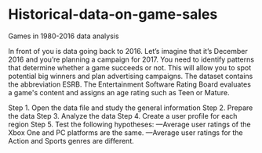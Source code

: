 # Historical-data-on-game-sales
Games in 1980-2016 data analysis

In front of you is data going back to 2016. Let’s imagine that it’s December 2016 and you’re planning a campaign for 2017.
You need to identify patterns that determine whether a game succeeds or not. This will allow you to spot potential big winners and plan advertising campaigns.
The dataset contains the abbreviation ESRB. The Entertainment Software Rating Board evaluates a game's content and assigns an age rating such as Teen or Mature.

Step 1. Open the data file and study the general information
Step 2. Prepare the data
Step 3. Analyze the data
Step 4. Create a user profile for each region
Step 5. Test the following hypotheses:
—Average user ratings of the Xbox One and PC platforms are the same.
—Average user ratings for the Action and Sports genres are different.
